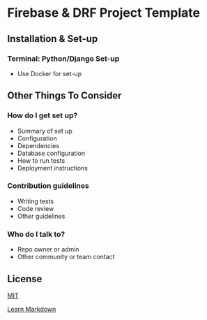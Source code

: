 # Firebase & DRF Project Template #

## Installation & Set-up ##

### Terminal: Python/Django Set-up ###

- Use Docker for set-up

## Other Things To Consider ##

### How do I get set up? ###

* Summary of set up
* Configuration
* Dependencies
* Database configuration
* How to run tests
* Deployment instructions

### Contribution guidelines ###

* Writing tests
* Code review
* Other guidelines

### Who do I talk to? ###

* Repo owner or admin
* Other community or team contact

## License ##

[MIT](https://choosealicense.com/licenses/mit/)

[Learn Markdown](https://bitbucket.org/tutorials/markdowndemo)
